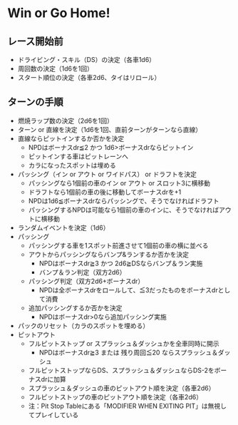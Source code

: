 # Win or Go Home!

## レース開始前
- ドライビング・スキル（DS）の決定（各車1d6）
- 周回数の決定（1d6を1回）
- スタート順位の決定（各車2d6、タイはリロール）

## ターンの手順
- 燃焼ラップ数の決定（2d6を1回）
- ターン or 直線を決定（1d6を1回、直前ターンがターンなら直線）
- 直線ならピットインするか否かを決定
  - NPDはボーナスdr≦2 かつ 1d6>ボーナスdrならピットイン
  - ピットインする車はピットレーンへ
  - カラになったスポットは埋める
- パッシング（イン or アウト or ワイドパス） or ドラフトを決定
  - パッシングなら1個前の車のイン or アウト or スロット3に横移動
  - ドラフトなら1個前の車の後に移動してボーナスdrを+1 
  - NPDは1d6≦ボーナスdrならパッシングで、そうでなければドラフト
  - パッシングするNPDは可能なら1個前の車のインに、そうでなければアウトに横移動
- ランダムイベントを決定（1d6）
- パッシング
  - パッシングする車を1スポット前進させて1個前の車の横に並べる
  - アウトからパッシングならバンプ&ランするか否かを決定
    - NPDはボーナスdr≧3 かつ 2d6≧DSならバンプ＆ラン実施
    - バンプ＆ラン判定（双方2d6）
  - パッシング判定（双方2d6+ボーナスdr）
    - NPDは全ボーナスdrをロールして、≦3だったものをボーナスdrとして消費
  - 追加パッシングするか否かを決定
    - NPDはボーナスdr>0なら追加パッシング実施
- パックのリセット（カラのスポットを埋める）
- ピットアウト
  - フルピットストップ or スプラッシュ＆ダッシュかを全車同時に開示
    - NPDはボーナスdr≧3 または 残り周回≦20 ならスプラッシュ＆ダッシュ
  - フルピットストップならDS、スプラッシュ＆ダッシュならDS-2をボーナスdrに加算
  - スプラッシュ＆ダッシュの車のピットアウト順を決定（各車2d6）
  - フルピットストップの車のピットアウト順を決定（各車2d6）
  - 注：Pit Stop Tableにある「MODIFIER WHEN EXITING PIT」は無視してプレイしている
